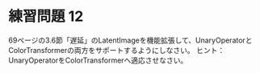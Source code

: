 # 練習問題 12

69ページの3.6節「遅延」のLatentImageを機能拡張して、UnaryOperator<Color>とColorTransformerの両方をサポートするようにしなさい。
ヒント：UnaryOperator<Color>をColorTransformerへ適応させなさい。